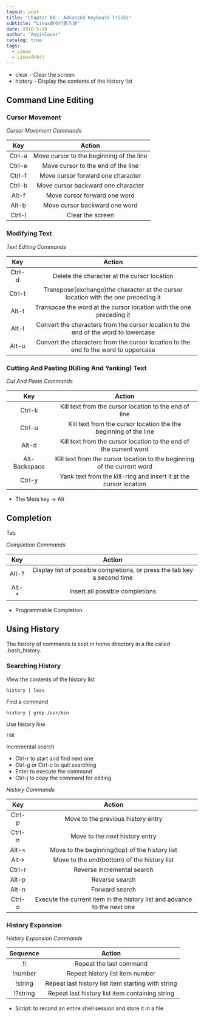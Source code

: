 ```yaml
---
layout: post
title: "Chapter 08 - Advanced Keyboard Tricks"
subtitle: "Linux命令行第八讲"
date: 2016-5-10
author: "Anyinlover"
catalog: true
tags:
  - Linux
  - Linux命令行
---
```


* clear - Clear the screen
* history - Display the contents of the history list

## Command Line Editing

### Cursor Movement

*Cursor Movement Commands*

|Key|Action|
|:----:|:---:|
|Ctrl-a|Move cursor to the beginning of the line|
|Ctrl-e|Move cursor to the end of the line|
|Ctrl-f|Move cursor forward one character|
|Ctrl-b|Move cursor backward one character|
|Alt-f|Move cursor forward one word|
|Alt-b |Move cursor backward one word|
|Ctrl-l|Clear the screen|

### Modifying Text

*Text Editing Commands*

|Key|Action|
|:---:|:----:|
|Ctrl-d| Delete the character at the cursor location|
|Ctrl-t|Transpose(exchange)the character at the cursor location with the one preceding it|
|Alt-t|Transpose the word at the cursor location with the one preceding it|
|Alt-l|Convert the characters from the cursor location to the end of the word to lowercase|
|Alt-u|Convert the characters from the cursor location to the end fo the word to uppercase|

### Cutting And Pasting (Killing And Yanking) Text

*Cut And Paste Commands*

|Key|Action|
|:----:|:----:|
|Ctrl-k|Kill text from the cursor location to the end of line|
|Ctrl-u|Kill text from the cursor location the the beginning of the line|
|Alt-d|Kill text from the cursor location to the end of the current word|
|Alt-Backspace|Kill text from the cursor location to the beginning of the current word|
|Ctrl-y|Yank text from the kill-ring and insert it at the cursor location|

* The Meta key -> Alt

## Completion
Tab 

*Completion Commands*

|Key|Action|
|:---:|:---:|
|Alt-?|Display list of possible completions, or press the tab key a second time|
|Alt-*|Insert all possible completions|

* Programmable Completion

## Using History

The history of commands is kept in home directory in a file called .bash_history.

### Searching History

View the contents of the history list

	history | less
	
Find a command

	history | grep /usr/bin
	
Use history line

	!88
Incremental search

* Ctrl-r to start and find next one
* Ctrl-g or Ctrl-c to quit searching
* Enter to execute the command
* Ctrl-j to copy the command for editing

*History Commands*

|Key|Action|
|:---:|:---:|
|Ctrl-p|Move to the previous history entry|
|Ctrl-n|Move to the next history entry|
|Alt-<|Move to the beginning(top) of the history list|
|Alt->|Move to the end(bottom) of the history list|
|Ctrl-r|Reverse incremental search|
|Alt-p|Reverse search|
|Alt-n|Forward search|
|Ctrl-o|Execute the current item in the history list and advance to the next one|

### History Expansion

*History Expansion Commands*

|Sequence|Action|
|:-----:|:----:|
|!!|Repeat the last command|
|!number|Repeat history list item number|
|!string|Repeat last history list item starting with string|
|!?string|Repeat last history list item containing string|

* Script: to recond an entire shell session and store it in a file
